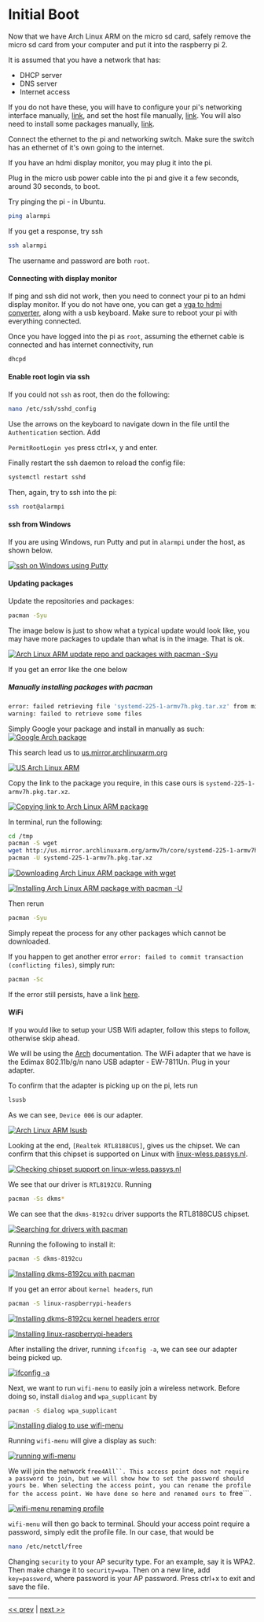 # Initial Boot

Now that we have Arch Linux ARM on the micro sd card, safely remove the micro sd card from your computer and put it into the raspberry pi 2.

It is assumed that you have a network that has:

* DHCP server
* DNS server
* Internet access

If you do not have these, you will have to configure your pi's networking interface manually, [link](https://wiki.archlinux.org/index.php/Network_configuration#Static_IP_address), and set the host file manually, [link](https://wiki.archlinux.org/index.php/Network_configuration#Local_network_hostname_resolution). You will also need to install some packages manually, [link](https://wiki.archlinux.org/index.php/Offline_installation_of_packages#A_simple_example).

Connect the ethernet to the pi and networking switch. Make sure the switch has an ethernet of it's own going to the internet.

If you have an hdmi display monitor, you may plug it into the pi.

Plug in the micro usb power cable into the pi and give it a few seconds, around 30 seconds, to boot.

Try pinging the pi - in Ubuntu.
```bash
ping alarmpi
```

If you get a response, try ssh
```bash
ssh alarmpi
```

The username and password are both ```root```.

#### Connecting with display monitor

If ping and ssh did not work, then you need to connect your pi to an hdmi display monitor. If you do not have one, you can get a [vga to hdmi converter](http://www.ebay.com/bhp/vga-to-hdmi-converter), along with a usb keyboard. Make sure to reboot your pi with everything connected.

Once you have logged into the pi as ```root```, assuming the ethernet cable is connected and has internet connectivity, run
```bash
dhcpd
```

#### Enable root login via ssh

If you could not ```ssh``` as root, then do the following:

```bash
nano /etc/ssh/sshd_config
```

Use the arrows on the keyboard to navigate down in the file until the ```Authentication``` section. Add

```PermitRootLogin yes```
press ctrl+x, y and enter.

Finally restart the ssh daemon to reload the config file:
```bash
systemctl restart sshd
```

Then, again, try to ssh into the pi:
```bash
ssh root@alarmpi
```

#### ssh from Windows

If you are using Windows, run Putty and put in ```alarmpi``` under the host, as shown below.

<a href="https://github.com/bliz937/piDoop/blob/master/2%20-%20Initial%20Boot/images/0.png"><img src="https://raw.githubusercontent.com/bliz937/piDoop/master/2%20-%20Initial%20Boot/images/0.png" alt="ssh on Windows using Putty" align="middle" /></a>


#### Updating packages

Update the repositories and packages:
```bash
pacman -Syu
```

The image below is just to show what a typical update would look like, you may have more packages to update than what is in the image. That is ok.

<a href="https://github.com/bliz937/piDoop/blob/master/2%20-%20Initial%20Boot/images/1.png"><img src="https://raw.githubusercontent.com/bliz937/piDoop/master/2%20-%20Initial%20Boot/images/1.png" alt="Arch Linux ARM update repo and packages with pacman -Syu" align="middle" /></a>

If you get an error like the one below

##### Manually installing packages with pacman

```bash
error: failed retrieving file 'systemd-225-1-armv7h.pkg.tar.xz' from mirror.archlinuxarm.org : Operation too slow. Less than 1 bytes/sec transferred the last 10 seconds
warning: failed to retrieve some files
```

Simply Google your package and install in manually as such:
<a href="https://github.com/bliz937/piDoop/blob/master/2%20-%20Initial%20Boot/images/2.png"><img src="https://raw.githubusercontent.com/bliz937/piDoop/master/2%20-%20Initial%20Boot/images/2.png" alt="Google Arch package" align="middle" /></a>

This search lead us to [us.mirror.archlinuxarm.org](http://us.mirror.archlinuxarm.org/armv7h/core/)

<a href="https://github.com/bliz937/piDoop/blob/master/2%20-%20Initial%20Boot/images/3.png"><img src="https://raw.githubusercontent.com/bliz937/piDoop/master/2%20-%20Initial%20Boot/images/3.png" alt="US Arch Linux ARM" align="middle" /></a>

Copy the link to the package you require, in this case ours is ```systemd-225-1-armv7h.pkg.tar.xz```.

<a href="https://github.com/bliz937/piDoop/blob/master/2%20-%20Initial%20Boot/images/4.png"><img src="https://raw.githubusercontent.com/bliz937/piDoop/master/2%20-%20Initial%20Boot/images/4.png" alt="Copying link to Arch Linux ARM package" align="middle" /></a>

In terminal, run the following:

```bash
cd /tmp
pacman -S wget
wget http://us.mirror.archlinuxarm.org/armv7h/core/systemd-225-1-armv7h.pkg.tar.xz
pacman -U systemd-225-1-armv7h.pkg.tar.xz
```

<a href="https://github.com/bliz937/piDoop/blob/master/2%20-%20Initial%20Boot/images/5.png"><img src="https://raw.githubusercontent.com/bliz937/piDoop/master/2%20-%20Initial%20Boot/images/5.png" alt="Downloading Arch Linux ARM package with wget" align="middle" /></a>

<a href="https://github.com/bliz937/piDoop/blob/master/2%20-%20Initial%20Boot/images/6.png"><img src="https://raw.githubusercontent.com/bliz937/piDoop/master/2%20-%20Initial%20Boot/images/6.png" alt="Installing Arch Linux ARM package with pacman -U" align="middle" /></a>

Then rerun
```bash
pacman -Syu
```

Simply repeat the process for any other packages which cannot be downloaded.

If you happen to get another error
```error: failed to commit transaction (conflicting files)```, simply run:

```bash
pacman -Sc
```

If the error still persists, have a link [here](https://wiki.archlinux.org/index.php/Pacman#.22Failed_to_commit_transaction_.28conflicting_files.29.22_error).

#### WiFi

If you would like to setup your USB Wifi adapter, follow this steps to follow, otherwise skip ahead.

We will be using the [Arch](https://wiki.archlinux.org/index.php/Wireless_network_configuration#Device_driver) documentation.
The WiFi adapter that we have is the Edimax 802.11b/g/n nano USB adapter - EW-7811Un. Plug in your adapter.

To confirm that the adapter is picking up on the pi, lets run

```bash
lsusb
````
As we can see, ```Device 006``` is our adapter.

<a href="https://github.com/bliz937/piDoop/blob/master/2%20-%20Initial%20Boot/images/7.png"><img src="https://raw.githubusercontent.com/bliz937/piDoop/master/2%20-%20Initial%20Boot/images/7.png" alt="Arch Linux ARM lsusb" align="middle" /></a>

Looking at the end, ```[Realtek RTL8188CUS]```, gives us the chipset. We can confirm that this chipset is supported on Linux with [linux-wless.passys.nl](http://linux-wless.passys.nl/).

<a href="https://github.com/bliz937/piDoop/blob/master/2%20-%20Initial%20Boot/images/8.png"><img src="https://raw.githubusercontent.com/bliz937/piDoop/master/2%20-%20Initial%20Boot/images/8.png" alt="Checking chipset support on linux-wless.passys.nl" align="middle" /></a>

We see that our driver is ```RTL8192CU```.
Running
```bash
pacman -Ss dkms*
```
We can see that the ```dkms-8192cu``` driver supports the RTL8188CUS chipset.

<a href="https://github.com/bliz937/piDoop/blob/master/2%20-%20Initial%20Boot/images/9.png"><img src="https://raw.githubusercontent.com/bliz937/piDoop/master/2%20-%20Initial%20Boot/images/9.png" alt="Searching for drivers with pacman" align="middle" /></a>

Running the following to install it:

```bash
pacman -S dkms-8192cu
```

<a href="https://github.com/bliz937/piDoop/blob/master/2%20-%20Initial%20Boot/images/10.png"><img src="https://raw.githubusercontent.com/bliz937/piDoop/master/2%20-%20Initial%20Boot/images/10.png" alt="Installing dkms-8192cu with pacman" align="middle" /></a>

If you get an error about ```kernel headers```, run
```bash
pacman -S linux-raspberrypi-headers
```
<a href="https://github.com/bliz937/piDoop/blob/master/2%20-%20Initial%20Boot/images/11.png"><img src="https://raw.githubusercontent.com/bliz937/piDoop/master/2%20-%20Initial%20Boot/images/11.png" alt="Installing dkms-8192cu kernel headers error" align="middle" /></a>

<a href="https://github.com/bliz937/piDoop/blob/master/2%20-%20Initial%20Boot/images/12.png"><img src="https://raw.githubusercontent.com/bliz937/piDoop/master/2%20-%20Initial%20Boot/images/12.png" alt="Installing linux-raspberrypi-headers" align="middle" /></a>

After installing the driver, running ```ifconfig -a```, we can see our adapter being picked up.

<a href="https://github.com/bliz937/piDoop/blob/master/2%20-%20Initial%20Boot/images/13.png"><img src="https://raw.githubusercontent.com/bliz937/piDoop/master/2%20-%20Initial%20Boot/images/13.png" alt="ifconfig -a" align="middle" /></a>

Next, we want to run ```wifi-menu``` to easily join a wireless network. Before doing so, install ```dialog``` and ```wpa_supplicant``` by
```bash
pacman -S dialog wpa_supplicant
```

<a href="https://github.com/bliz937/piDoop/blob/master/2%20-%20Initial%20Boot/images/14.png"><img src="https://raw.githubusercontent.com/bliz937/piDoop/master/2%20-%20Initial%20Boot/images/14.png" alt="installing dialog to use wifi-menu" align="middle" /></a>

Running ```wifi-menu``` will give a display as such:

<a href="https://github.com/bliz937/piDoop/blob/master/2%20-%20Initial%20Boot/images/15.png"><img src="https://raw.githubusercontent.com/bliz937/piDoop/master/2%20-%20Initial%20Boot/images/15.png" alt="running wifi-menu" align="middle" /></a>

We will join the network ```free4All``. This access point does not require a password to join, but we will show how to set the password should yours be. When selecting the access point, you can rename the profile for the access point. We have done so here and renamed ours to ```free```.

<a href="https://github.com/bliz937/piDoop/blob/master/2%20-%20Initial%20Boot/images/16.png"><img src="https://raw.githubusercontent.com/bliz937/piDoop/master/2%20-%20Initial%20Boot/images/16.png" alt="wifi-menu renaming profile" align="middle" /></a>

```wifi-menu``` will then go back to terminal.
Should your access point require a password, simply edit the profile file. In our case, that would be

```bash
nano /etc/netctl/free
```

Changing ```security``` to your AP security type. For an example, say it is WPA2. Then make change it to ```security=wpa```. Then on a new line, add ```key=password```, where password is your AP password. Press ctrl+x to exit and save the file.

---

[<< prev](https://github.com/bliz937/piDoop/blob/master/1%20-%20Installing%20Arch/README.md#installing-arch-linux-arm) | [next >>]()
